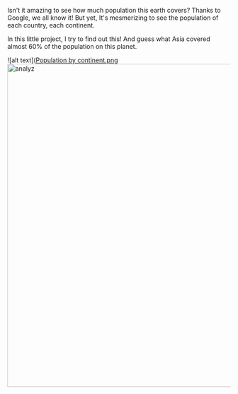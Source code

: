 Isn't it amazing to see how much population this earth covers?
Thanks to Google, we all know it!
But yet, It's mesmerizing to see the population of each country, each continent.

In this little project, I try to find out this!
And guess what Asia covered almost 60% of the population on this planet. 

![alt text]([Population by continent.png](https://github.com/tasnimxpress/world_population/blob/main/Population%20by%20continent.png)
<img width="731" alt="analyz" src="https://user-images.githubusercontent.com/59725045/193448578-037ab133-387d-425c-b54c-18c0fef834ca.png">
